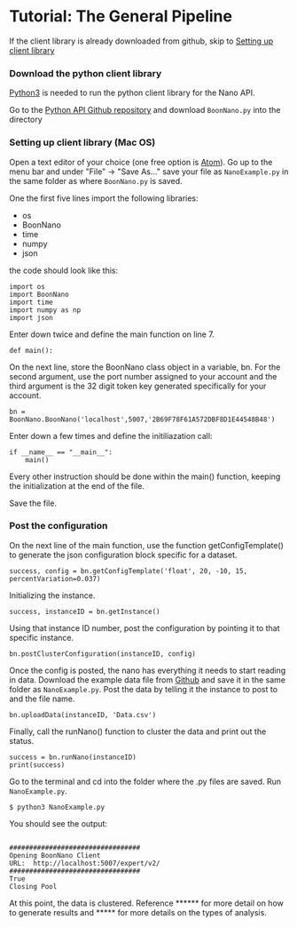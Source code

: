 # Tutorial: The General Pipeline

If the client library is already downloaded from github, skip to [Setting up client library](#setup)

### Download the python client library
[Python3](https://programwithus.com/learn-to-code/install-python3-mac/) is needed to run the python client library for the Nano API.

Go to the [Python API Github repository](github.com) and download `BoonNano.py` into the directory

### Setting up client library (Mac OS)
Open a text editor of your choice (one free option is [Atom](https://atom.io/)). Go up to the menu bar and under "File" -> "Save As..." save your file as `NanoExample.py` in the same folder as where `BoonNano.py` is saved.

One the first five lines import the following libraries:
- os
- BoonNano
- time
- numpy
- json

the code should look like this:
```
import os
import BoonNano
import time
import numpy as np
import json
```

Enter down twice and define the main function on line 7.
```
def main():
```

On the next line, store the BoonNano class object in a variable, bn. For the second argument, use the port number assigned to your account and the third argument is the 32 digit token key generated specifically for your account.
```
bn = BoonNano.BoonNano('localhost',5007,'2B69F78F61A572DBF8D1E44548B48')
```
Enter down a few times and define the initiliazation call:
```
if __name__ == "__main__":
    main()
```
Every other instruction should be done within the main() function, keeping the initialization at the end of the file.

Save the file.


### Post the configuration
On the next line of the main function, use the function getConfigTemplate() to generate the json configuration block specific for a dataset.
```
success, config = bn.getConfigTemplate('float', 20, -10, 15, percentVariation=0.037)
```
Initializing the instance.
```
success, instanceID = bn.getInstance()
```
Using that instance ID number, post the configuration by pointing it to that specific instance.
```
bn.postClusterConfiguration(instanceID, config)
```

Once the config is posted, the nano has everything it needs to start reading in data. Download the example data file from [Github](github.com) and save it in the same folder as `NanoExample.py`. Post the data by telling it the instance to post to and the file name.
```
bn.uploadData(instanceID, 'Data.csv')
```
Finally, call the runNano() function to cluster the data and print out the status.
```
success = bn.runNano(instanceID)
print(success)
```
Go to the terminal and cd into the folder where the .py files are saved. Run `NanoExample.py`.
```
$ python3 NanoExample.py
```
You should see the output:
```

#################################
Opening BoonNano Client
URL:  http://localhost:5007/expert/v2/
#################################
True
Closing Pool
```
At this point, the data is clustered. Reference ****** for more detail on how to generate results and ***** for more details on the types of analysis.
